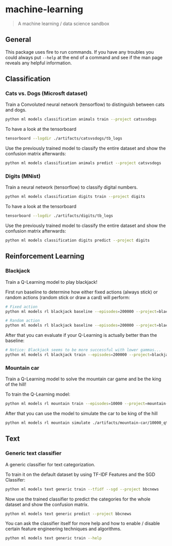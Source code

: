 # machine-learning

> A machine learning / data science sandbox


## General

This package uses fire to run commands. 
If you have any troubles you could always put `--help` at the end
of a command and see if the man page reveals any helpful information.

## Classification

### Cats vs. Dogs (Microsft dataset)

Train a Convoluted neural network (tensorflow) to distinguish between cats and dogs.

```bash
python ml models classification animals train --project catsvsdogs
```

To have a look at the tensorboard

```bash
tensorboard --logdir ./artifacts/catsvsdogs/tb_logs
```

Use the previously trained model to classify the entire dataset and show the confusion matrix afterwards:

```bash
python ml models classification animals predict --project catsvsdogs
```

### Digits (MNist)

Train a neural network (tensorflow) to classify digital numbers.

```bash
python ml models classification digits train --project digits
```

To have a look at the tensorboard

```bash
tensorboard --logdir ./artifacts/digits/tb_logs
```

Use the previously trained model to classify the entire dataset and show the confusion matrix afterwards:

```bash
python ml models classification digits predict --project digits
```

## Reinforcement Learning

### Blackjack

Train a Q-Learning model to play blackjack!

First run baseline to determine how either fixed actions (always stick) or
random actions (random stick or draw a card) will perform:

```bash
# Fixed action
python ml models rl blackjack baseline --episodes=200000 --project=blackjack-baseline-fixed --mode=fixed

# Random action
python ml models rl blackjack baseline --episodes=200000 --project=blackjack-baseline-random --mode=random
```

After that you can evaluate if your Q-Learning is actually better than the baseline:

```bash
# Notice: Blackjack seems to be more successful with lower gammas...
python ml models rl blackjack train --episodes=200000 --project=blackjack-qlearn --learning-rate=0.1 --gamma=0.1
```

### Mountain car

Train a Q-Learning model to solve the mountain car game and be the king of the hill!

To train the Q-Learning model:

```bash
python ml models rl mountain train --episodes=10000 --project=mountain-car
```

After that you can use the model to simulate the car to be king of the hill

```bash
python ml models rl mountain simulate ./artifacts/mountain-car/10000_qtable.pkl
```

## Text

### Generic text classifier

A generic classifier for text categorization.

To train it on the default dataset by using TF-IDF Features and the SGD Classifer:

```bash
python ml models text generic train --tfidf --sgd --project bbcnews
```

Now use the trained classifier to predict the categories for the whole dataset
and show the confusion matrix.

```bash
python ml models text generic predict --project bbcnews
```

You can ask the classifier itself for more help and how to enable / disable certain 
feature engineering techniques and algorithms.

```bash
python ml models text generic train --help
```